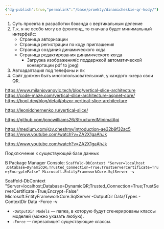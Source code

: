 ```yaml
---
{"dg-publish":true,"permalink":"/base/proekty/dinamicheskie-qr-kody/"}
---
```


1. Суть проекта в разработки бэкэнда с вертикальным деление
2. Т.к. я не особо могу во фронтенд, то сначала будет минимальный интерфейс:
	- Страница авторизации
	- Страница регистрации по коду приглашения
	- Страница создания динамического кода
	- Страница редактирования динамического когда
		- Загрузка изображения(с поддержкой автоматической конвертации pdf to jpeg)
3. Автоадаптация под телефоны и пк
4. Сайт должен быть многопользовательский, у каждого юзера свои QR.

https://www.milanjovanovic.tech/blog/vertical-slice-architecture
https://code-maze.com/vertical-slice-architecture-aspnet-core/
https://bool.dev/blog/detail/obzor-vertical-slice-architecture

https://leonidchernenko.ru/vertical-slice/

https://github.com/jonowilliams26/StructuredMinimalApi

https://medium.com/@v.cheshmy/introduction-ae32b9f32ac5
https://www.youtube.com/watch?v=ZA2X1gaAhJk

https://www.youtube.com/watch?v=ZA2X1gaAhJk



Подключение к существующей базе данных

В Package Manager Console:
`Scaffold-DbContext "Server=localhost ;Database=DynamicQR;Trusted_Connection=True;TrustServerCertificate=True;Encrypt=False" Microsoft.EntityFrameworkCore.SqlServer -v`


Scaffold-DbContext "Server=localhost;Database=DynamicQR;Trusted_Connection=True;TrustServerCertificate=True;Encrypt=False" Microsoft.EntityFrameworkCore.SqlServer -OutputDir Data/Types -ContextDir Data -Force -v


- `-OutputDir Models` — папка, в которую будут сгенерированы классы моделей (можно указать любую).
- `-Force` — перезапишет существующие классы.